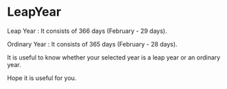 # LeapYear

Leap Year :
It consists of 366 days (February - 29 days).

Ordinary Year :
It consists of 365 days (February - 28 days).

It is useful to know whether your selected year is a leap year or an ordinary year.

Hope it is useful for you.
